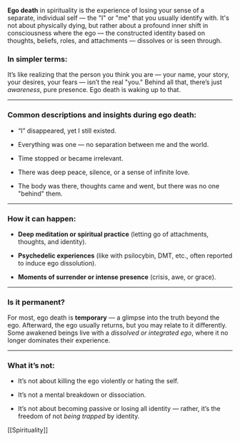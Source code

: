 
**Ego death** in spirituality is the experience of losing your sense of a separate, individual self — the "I" or "me" that you usually identify with. It's not about physically dying, but rather about a profound inner shift in consciousness where the ego — the constructed identity based on thoughts, beliefs, roles, and attachments — dissolves or is seen through.

### In simpler terms:

It’s like realizing that the person you think you are — your name, your story, your desires, your fears — isn’t the real "you." Behind all that, there’s just _awareness_, pure presence. Ego death is waking up to that.

---

### Common descriptions and insights during ego death:

- “I” disappeared, yet I still existed.
    
- Everything was one — no separation between me and the world.
    
- Time stopped or became irrelevant.
    
- There was deep peace, silence, or a sense of infinite love.
    
- The body was there, thoughts came and went, but there was no one "behind" them.
    

---

### How it can happen:

- **Deep meditation or spiritual practice** (letting go of attachments, thoughts, and identity).
    
- **Psychedelic experiences** (like with psilocybin, DMT, etc., often reported to induce ego dissolution).
    
- **Moments of surrender or intense presence** (crisis, awe, or grace).
    

---

### Is it permanent?

For most, ego death is **temporary** — a glimpse into the truth beyond the ego. Afterward, the ego usually returns, but you may relate to it differently. Some awakened beings live with a _dissolved or integrated ego_, where it no longer dominates their experience.

---

### What it’s not:

- It’s not about killing the ego violently or hating the self.
    
- It’s not a mental breakdown or dissociation.
    
- It’s not about becoming passive or losing all identity — rather, it’s the freedom of not _being trapped_ by identity.



[[Spirituality]]
